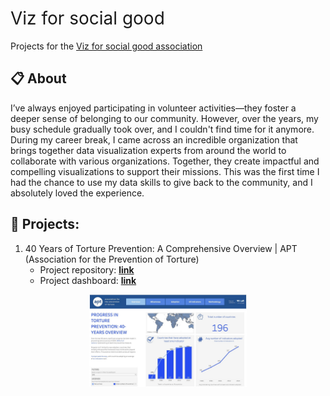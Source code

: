 <h1 style="font-weight:normal">
  Viz for social good
</h1>

Projects for the [Viz for social good association](https://www.vizforsocialgood.com)

## :clipboard: About 

I’ve always enjoyed participating in volunteer activities—they foster a deeper sense of belonging to our community. 
However, over the years, my busy schedule gradually took over, and I couldn't find time for it anymore. 
During my career break, I came across an incredible organization that brings together data visualization experts 
from around the world to collaborate with various organizations. Together, they create impactful and compelling 
visualizations to support their missions.
This was the first time I had the chance to use my data skills to give back to the community, and I absolutely 
loved the experience.

## :file_folder: Projects:
1) 40 Years of Torture Prevention: A Comprehensive Overview | APT (Association for the Prevention of Torture)
    - Project repository: **[link](https://github.com/gcmourao/VizForGood/tree/main/APT)**
    - Project dashboard: **[link](https://public.tableau.com/views/40YearsofTorturePreventionAComprehensiveOverview/Overview)**
<p align="center">
  <a href="https://public.tableau.com/views/40YearsofTorturePreventionAComprehensiveOverview/Overview">
    <img src="./images/APT_dashboard.jpeg" width="50%" alt="my alt text"/>
  </a>
  <br/>
</p>


